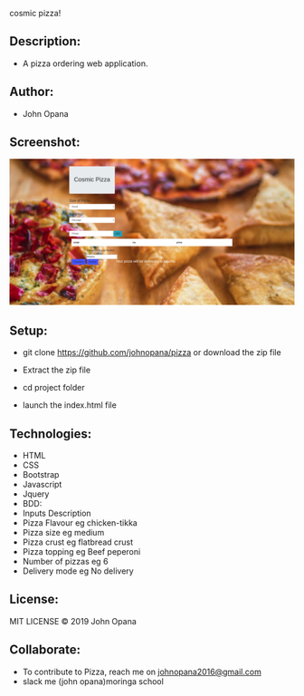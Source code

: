 
cosmic pizza!

## Description:
- A pizza ordering web application.

## Author:
- John Opana

## Screenshot:
![this is my page](images/scr.png)

## Setup:
- git clone https://github.com/johnopana/pizza or download the zip file

- Extract the zip file

- cd project folder

- launch the index.html file

## Technologies:
- HTML
- CSS
- Bootstrap
- Javascript
- Jquery
- BDD:
- Inputs	Description
- Pizza Flavour	eg chicken-tikka
- Pizza size	eg medium
- Pizza crust	eg flatbread crust
- Pizza topping	eg Beef peperoni
- Number of pizzas	eg 6
- Delivery mode	eg No delivery
## License:
MIT LICENSE © 2019 John Opana

## Collaborate:
- To contribute to Pizza, reach me on johnopana2016@gmail.com
- slack me (john opana)moringa school

